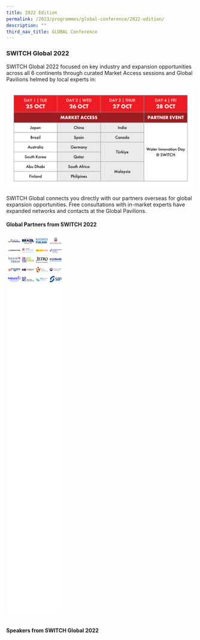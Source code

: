 ```yaml
---
title: 2022 Edition
permalink: /2023/programmes/global-conference/2022-edition/
description: ""
third_nav_title: GLOBAL Conference
---
```

### SWITCH Global 2022

SWITCH Global 2022 focused on key industry and expansion opportunities across all 6 continents through curated Market Access sessions and Global Pavilions helmed by local experts in:

![](/images/PROGRAMME%20HIGHLIGHTS%20(Beyond,%20Global,%20Grand%20Stage)%20(2).png)

SWITCH Global connects you directly with our partners overseas for global expansion opportunities. Free consultations with in-market experts have expanded networks and contacts at the Global Pavilions.

#### Global Partners from SWITCH 2022

![](/images/Sponsor%20Cards/Sponsor%20Cards%20(2022)/SWITCH%202022_Global%20Partners.png)

#### Speakers from SWITCH Global 2022